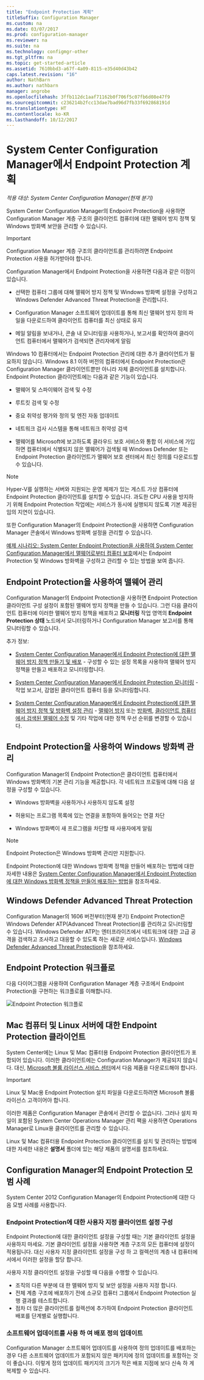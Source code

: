 ```yaml
---
title: "Endpoint Protection 계획"
titleSuffix: Configuration Manager
ms.custom: na
ms.date: 03/07/2017
ms.prod: configuration-manager
ms.reviewer: na
ms.suite: na
ms.technology: configmgr-other
ms.tgt_pltfrm: na
ms.topic: get-started-article
ms.assetid: 7610bbd3-a67f-4a09-8115-e35d40d43b42
caps.latest.revision: "16"
author: NathBarn
ms.author: nathbarn
manager: angrobe
ms.openlocfilehash: 3ffb112dc1aaf71162b0f706f5c07fb6d08e47f9
ms.sourcegitcommit: c236214b2fcc13dae7bad96d7fb33f692868191d
ms.translationtype: HT
ms.contentlocale: ko-KR
ms.lasthandoff: 10/12/2017
---
```

# <a name="planning-for-endpoint-protection-in-system-center-configuration-manager"></a>System Center Configuration Manager에서 Endpoint Protection 계획

*적용 대상: System Center Configuration Manager(현재 분기)*


System Center Configuration Manager의 Endpoint Protection을 사용하면 Configuration Manager 계층 구조의 클라이언트 컴퓨터에 대한 맬웨어 방지 정책 및 Windows 방화벽 보안을 관리할 수 있습니다.  

> [!IMPORTANT]  
>  Configuration Manager 계층 구조의 클라이언트를 관리하려면 Endpoint Protection 사용을 허가받아야 합니다.  

Configuration Manager에서 Endpoint Protection을 사용하면 다음과 같은 이점이 있습니다.  

-   선택한 컴퓨터 그룹에 대해 맬웨어 방지 정책 및 Windows 방화벽 설정을 구성하고 Windows Defender Advanced Threat Protection을 관리합니다.  

-   Configuration Manager 소프트웨어 업데이트를 통해 최신 맬웨어 방지 정의 파일을 다운로드하여 클라이언트 컴퓨터를 최신 상태로 유지  

-   메일 알림을 보내거나, 콘솔 내 모니터링을 사용하거나, 보고서를 확인하여 클라이언트 컴퓨터에서 맬웨어가 검색되면 관리자에게 알림  

Windows 10 컴퓨터에서는 Endpoint Protection 관리에 대한 추가 클라이언트가 필요하지 않습니다. Windows 8.1 이하 버전의 컴퓨터에서 Endpoint Protection은 Configuration Manager 클라이언트뿐만 아니라 자체 클라이언트를 설치합니다. Endpoint Protection 클라이언트에는 다음과 같은 기능이 있습니다.  

-   맬웨어 및 스파이웨어 검색 및 수정  

-   루트킷 검색 및 수정  

-   중요 취약성 평가와 정의 및 엔진 자동 업데이트  

-   네트워크 검사 시스템을 통해 네트워크 취약성 검색  

-   맬웨어를 Microsoft에 보고하도록 클라우드 보호 서비스와 통합 이 서비스에 가입하면 컴퓨터에서 식별되지 않은 맬웨어가 검색될 때 Windows Defender 또는 Endpoint Protection 클라이언트가 맬웨어 보호 센터에서 최신 정의를 다운로드할 수 있습니다.  

> [!NOTE]  
>  Hyper-V를 실행하는 서버와 지원되는 운영 체제가 있는 게스트 가상 컴퓨터에 Endpoint Protection 클라이언트를 설치할 수 있습니다. 과도한 CPU 사용을 방지하기 위해 Endpoint Protection 작업에는 서비스가 동시에 실행되지 않도록 기본 제공된 임의 지연이 있습니다.  

  또한 Configuration Manager의 Endpoint Protection을 사용하면 Configuration Manager 콘솔에서 Windows 방화벽 설정을 관리할 수 있습니다.  

 [예제 시나리오: System Center Endpoint Protection을 사용하여 System Center Configuration Manager에서 맬웨어로부터 컴퓨터 보호](../deploy-use/scenarios-endpoint-protection.md)에서는 Endpoint Protection 및 Windows 방화벽을 구성하고 관리할 수 있는 방법을 보여 줍니다.  

## <a name="managing-malware-with-endpoint-protection"></a>Endpoint Protection을 사용하여 맬웨어 관리  

Configuration Manager의 Endpoint Protection을 사용하면 Endpoint Protection 클라이언트 구성 설정이 포함된 맬웨어 방지 정책을 만들 수 있습니다. 그런 다음 클라이언트 컴퓨터에 이러한 맬웨어 방지 정책을 배포하고 **모니터링** 작업 영역의 **Endpoint Protection 상태** 노드에서 모니터링하거나 Configuration Manager 보고서를 통해 모니터링할 수 있습니다.  

 추가 정보:  

-   [System Center Configuration Manager에서 Endpoint Protection에 대한 맬웨어 방지 정책 만들기 및 배포](../deploy-use/endpoint-antimalware-policies.md) - 구성할 수 있는 설정 목록을 사용하여 맬웨어 방지 정책을 만들고 배포하고 모니터링합니다.  

-   [System Center Configuration Manager에서 Endpoint Protection 모니터링](../deploy-use/monitor-endpoint-protection.md) - 작업 보고서, 감염된 클라이언트 컴퓨터 등을 모니터링합니다.   

-   [System Center Configuration Manager에서 Endpoint Protection에 대한 맬웨어 방지 정책 및 방화벽 설정 관리](../deploy-use/endpoint-antimalware-firewall.md) - [맬웨어 방지](../deploy-use/endpoint-antimalware-firewall.md#manage-antimalware-policies) 또는 [방화벽](../deploy-use/endpoint-antimalware-firewall.md#manage-windows-firewall-policies), [클라이언트 컴퓨터에서 검색된 맬웨어 수정](../deploy-use/endpoint-antimalware-firewall.md#remediate-detected-malware) 및 기타 작업에 대한 정책 우선 순위를 변경할 수 있습니다.

## <a name="managing-windows-firewall-with-endpoint-protection"></a>Endpoint Protection을 사용하여 Windows 방화벽 관리  
 Configuration Manager의 Endpoint Protection은 클라이언트 컴퓨터에서 Windows 방화벽의 기본 관리 기능을 제공합니다. 각 네트워크 프로필에 대해 다음 설정을 구성할 수 있습니다.  

-   Windows 방화벽을 사용하거나 사용하지 않도록 설정  

-   허용되는 프로그램 목록에 있는 연결을 포함하여 들어오는 연결 차단  

-   Windows 방화벽이 새 프로그램을 차단할 때 사용자에게 알림  

> [!NOTE]  
>  Endpoint Protection은 Windows 방화벽 관리만 지원합니다.  

  Endpoint Protection에 대한 Windows 방화벽 정책을 만들어 배포하는 방법에 대한 자세한 내용은 [System Center Configuration Manager에서 Endpoint Protection에 대한 Windows 방화벽 정책을 만들어 배포하는 방법](../deploy-use/create-windows-firewall-policies.md)을 참조하세요.  

## <a name="windows-defender-advanced-threat-protection"></a>Windows Defender Advanced Threat Protection

Configuration Manager의 1606 버전부터(현재 분기) Endpoint Protection은 Windows Defender ATP(Advanced Threat Protection)를 관리하고 모니터링할 수 있습니다. Windows Defender ATP는 엔터프라이즈에서 네트워크에 대한 고급 공격을 검색하고 조사하고 대응할 수 있도록 하는 새로운 서비스입니다. [Windows Defender Advanced Threat Protection](../deploy-use/windows-defender-advanced-threat-protection.md)을 참조하세요.

## <a name="endpoint-protection-workflow"></a>Endpoint Protection 워크플로  
 다음 다이어그램을 사용하여 Configuration Manager 계층 구조에서 Endpoint Protection을 구현하는 워크플로를 이해합니다.   

 ![Endpoint Protection 워크플로](../media/Endpoint-Protection-Workflow.gif)

## <a name="endpoint-protection-client-for-mac-computers-and-linux-servers"></a>Mac 컴퓨터 및 Linux 서버에 대한 Endpoint Protection 클라이언트  
 System Center에는 Linux 및 Mac 컴퓨터용 Endpoint Protection 클라이언트가 포함되어 있습니다. 이러한 클라이언트에는 Configuration Manager가 제공되지 않습니다. 대신, [Microsoft 볼륨 라이선스 서비스 센터](https://www.microsoft.com/licensing/servicecenter/default.aspx)에서 다음 제품을 다운로드해야 합니다.  

> [!IMPORTANT]  
>  Linux 및 Mac용 Endpoint Protection 설치 파일을 다운로드하려면 Microsoft 볼륨 라이선스 고객이어야 합니다.  

 이러한 제품은 Configuration Manager 콘솔에서 관리할 수 없습니다. 그러나 설치 파일이 포함된 System Center Operations Manager 관리 팩을 사용하면 Operations Manager로 Linux용 클라이언트를 관리할 수 있습니다.  

 Linux 및 Mac 컴퓨터용 Endpoint Protection 클라이언트를 설치 및 관리하는 방법에 대한 자세한 내용은 **설명서** 폴더에 있는 해당 제품의 설명서를 참조하세요.

## <a name="best-practices-for-endpoint-protection-in-configuration-manager"></a>Configuration Manager의 Endpoint Protection 모범 사례  
 System Center 2012 Configuration Manager의 Endpoint Protection에 대한 다음 모범 사례를 사용합니다.  

### <a name="configure-custom-client-settings-for-endpoint-protection"></a>Endpoint Protection에 대한 사용자 지정 클라이언트 설정 구성  
 Endpoint Protection에 대한 클라이언트 설정을 구성할 때는 기본 클라이언트 설정을 사용하지 마세요. 기본 클라이언트 설정을 사용하면 계층 구조의 모든 컴퓨터에 설정이 적용됩니다. 대신 사용자 지정 클라이언트 설정을 구성 하 고 컬렉션의 계층 내 컴퓨터에서에서 이러한 설정을 할당 합니다.  

 사용자 지정 클라이언트 설정을 구성할 때 다음을 수행할 수 있습니다.  

-   조직의 다른 부분에 대 한 맬웨어 방지 및 보안 설정을 사용자 지정 합니다.  
-   전체 계층 구조에 배포하기 전에 소규모 컴퓨터 그룹에서 Endpoint Protection 실행 결과를 테스트합니다.  
-   점차 더 많은 클라이언트를 컬렉션에 추가하여 Endpoint Protection 클라이언트 배포를 단계별로 실행합니다.  

### <a name="distributing-definition-updates-by-using-software-updates"></a>소프트웨어 업데이트를 사용 하 여 배포 정의 업데이트  
 Configuration Manager 소프트웨어 업데이트를 사용하여 정의 업데이트를 배포하는 경우 다른 소프트웨어 업데이트가 포함되지 않은 패키지에 정의 업데이트를 포함하는 것이 좋습니다. 이렇게 정의 업데이트 패키지의 크기가 작은 배포 지점에 보다 신속 하 게 복제할 수 있습니다.
